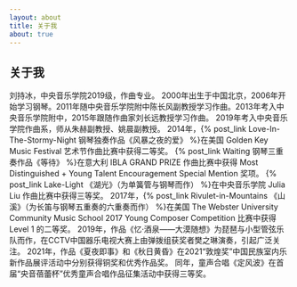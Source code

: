 ```yaml
---
layout: about
title: 关于我
about: true
---
```


## 关于我

刘持冰，中央音乐学院2019级，作曲专业。
2000年出生于中国北京，2006年开始学习钢琴。2011年随中央音乐学院附中陈长风副教授学习作曲。2013年考入中央音乐学院附中，2015年跟随作曲家刘长远教授学习作曲。
2019年考入中央音乐学院作曲系，师从朱赫副教授、姚晨副教授。
2014年，{% post_link Love-In-The-Stormy-Night 钢琴独奏作品《风暴之夜的爱》 %}在美国 Golden Key Music Festival 艺术节作曲比赛中获得二等奖。
 {% post_link Waiting 钢琴三重奏作品《等待》 %}在意大利 IBLA GRAND PRIZE 作曲比赛中获得 Most Distinguished + Young Talent Encouragement Special Mention 奖项。
 {% post_link Lake-Light 《湖光》（为单簧管与钢琴而作） %}在中央音乐学院 Julia Liu 作曲比赛中获得三等奖。
2017年，{% post_link Rivulet-in-Mountains 《山溪》（为长笛与钢琴五重奏的六重奏而作） %}在美国 The Webster University Community Music School 2017 Young Composer Competition 比赛中获得 Level 1 的二等奖。
2019年，作品《忆·酒泉——大漠随想》为琵琶与小型管弦乐队而作，在CCTV中国器乐电视大赛上由弹拨组获奖者樊之琳演奏，引起广泛关注。
2021年，作品《夏夜即事》和《秋日黄昏》在2021“敦煌奖”中国民族室内乐新作品展评活动中分别获得铜奖和优秀作品奖。
同年，童声合唱《定风波》在首届“央音蓓蕾杯”优秀童声合唱作品征集活动中获得三等奖。
